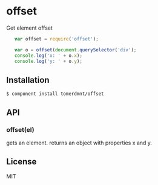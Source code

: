 
# offset

  Get element offset

  ```javascript
     var offset = require('offset');

     var o = offset(document.querySelector('div');
     console.log('x: ' + o.x);
     console.log('y: ' + o.y);
  ```

## Installation

    $ component install tomerdmnt/offset

## API

### offset(el)
gets an element. returns an object with properties x and y.

## License

  MIT
